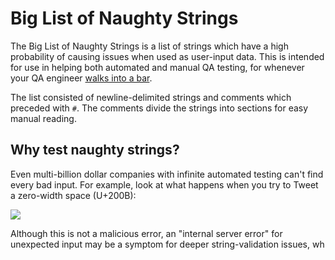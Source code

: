 # Big List of Naughty Strings
The Big List of Naughty Strings is a list of strings which have a high probability of causing issues when used as user-input data. This is intended for use in helping both automated and manual QA testing, for whenever your QA engineer [walks into a bar](http://www.sempf.net/post/On-Testing1.aspx).

The list consisted of newline-delimited strings and comments which preceded with `#`. The comments divide the strings into sections for easy manual reading.

## Why test naughty strings?

Even multi-billion dollar companies with infinite automated testing can't find every bad input. For example, look at what happens when you try to Tweet a zero-width space (U+200B):

![](http://i.imgur.com/HyDg2eV.gif)

Although this is not a malicious error, an "internal server error" for unexpected input may be a symptom for deeper string-validation issues, wh